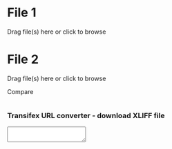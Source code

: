 <div class="content">

  <div class="file file1">
    <h1>File 1</h1>
    <div class="drag" id="drag1" title="Supported files:&#13;&#10;- .xlf&#13;&#10;- .mqxliff&#13;&#10;- .mxliff">
      <p class="center top40" id="filename1">Drag file(s) here or click to browse</p>
      <input id="fileinput1" name="fileinput1" style="display: none;" type="file" multiple>
    </div>
  </div>

  <div class="file file2">
    <h1>File 2</h1>
    <div class="drag" id="drag2" title="Supported files:&#13;&#10;- .xlf&#13;&#10;- .mqxliff&#13;&#10;- .mxliff">
      <p class="center top40" id="filename2">Drag file(s) here or click to browse</p>
      <input id="fileinput2" name="fileinput2" style="display: none;" type="file" multiple>
    </div>
  </div>

  <div class="button" id="compare">
    <p class="center top25">Compare</p>
  </div>
  <div class="message" id="message"></div>

  <!-- Reference:
  https://dianxnao.com/htmljs%EF%BC%9Atextarea%E3%82%BF%E3%82%B0%E3%82%92%E4%BD%BF%E3%81%A3%E3%81%A6%E3%83%96%E3%83%A9%E3%82%A6%E3%82%B6%E3%82%92%E3%82%BF%E3%83%BC%E3%83%9F%E3%83%8A%E3%83%AB%E9%A2%A8%E3%81%AB%E8%A3%85/#toc5 -->
  <div class="converter">
    <h3 style="float: left;">Transifex URL converter - download XLIFF file</h3>
    <textarea class="terminal" id="terminal" spellcheck="false"></textarea>
  </div>

</div>

<script src="script.js" type="text/javascript" charset="utf-8" async defer></script>
<script src="converter.js" type="text/javascript" charset="utf-8" async defer></script>